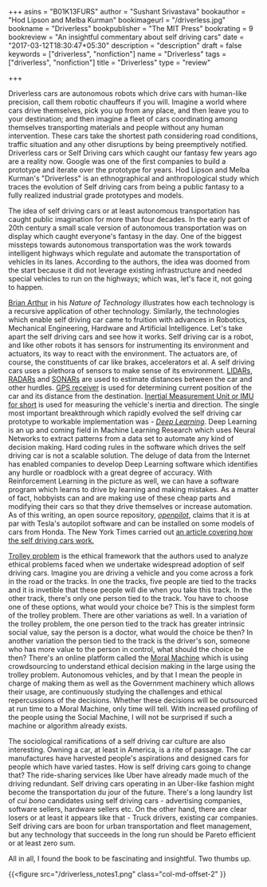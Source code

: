 +++
asins = "B01K13FURS"
author = "Sushant Srivastava"
bookauthor = "Hod Lipson and Melba Kurman"
bookimageurl = "/driverless.jpg"
bookname = "Driverless"
bookpublisher = "The MIT Press"
bookrating = 9
bookreview = "An insightful commentary about self driving cars"
date = "2017-03-12T18:30:47+05:30"
description = "description"
draft = false
keywords = ["driverless", "nonfiction"]
name = "Driverless"
tags = ["driverless", "nonfiction"]
title = "Driverless"
type = "review"

+++


Driverless cars are autonomous robots which drive cars with human-like precision, call them robotic chauffeurs if you will.
Imagine a world where cars drive themselves, pick you up from any place, and then leave you to your
destination; and then imagine a fleet of cars coordinating among themselves transporting materials and people
without any human intervention. These cars take the shortest path considering road conditions, traffic situation and any other
disruptions by being preemptively notified. Driverless cars or Self Driving cars which caught our fantasy few years ago are a reality now.
Google was one of the first companies to build a prototype and iterate over the prototype
for years. Hod Lipson and Melba Kurman's "Driverless" is an ethnographical and anthropological study which traces the evolution of Self driving cars from being a public fantasy to a fully realized industrial grade prototypes and models.

The idea of self driving cars or at least autonomous transportation has caught public imagination for more than four decades.
In the early part of 20th century a small scale version of autonomous transportation was on display which caught everyone's fantasy in the day.
One of the biggest missteps towards autonomous transportation was the work towards intelligent highways which regulate and automate the transportation
of vehicles in its lanes. According to the authors, the idea was doomed from the start because it did not
leverage existing infrastructure and needed special vehicles to run on the highways; which was, let's face it,
not going to happen.


[Brian Arthur](https://en.wikiquote.org/wiki/W._Brian_Arthur) in his *Nature of Technology* illustrates how each technology is a recursive application of other technology.
Similarly, the technologies which enable self driving car came to fruition with advances in Robotics, Mechanical Engineering, Hardware and Artificial Intelligence.
Let's take apart the self driving cars and see how it works. Self driving car is a robot, and like other
robots it has sensors for instrumenting its environment and actuators, its way to react with the environment.
The actuators are, of course, the constituents of car like brakes, accelerators et al. A self driving cars uses
a plethora of sensors to make sense of its environment. [LIDARs](https://en.wikipedia.org/wiki/Lidar), [RADARs](https://en.wikipedia.org/wiki/Radar) and [SONARs](https://en.wikipedia.org/wiki/Sonar) are used to estimate distances
between the car and other hurdles. [GPS receiver](https://en.wikipedia.org/wiki/GPS_navigation_device) is used for determining current position of the car and its distance from the destination. [Inertial Measurement Unit or IMU for short](https://en.wikipedia.org/wiki/Inertial_measurement_unit) is used for measuring the vehicle's inertia and direction. The single most important
breakthrough which rapidly evolved the self driving car prototype to workable implementation was - [*Deep Learning*](https://en.wikipedia.org/wiki/Deep_learning). Deep Learning is
an up and coming field in Machine Learning Research which uses Neural Networks to extract patterns from a data set to automate any kind of decision making.
Hard coding rules in the software which drives the self driving car is not a scalable solution. The deluge of data from the Internet has enabled companies to develop
Deep Learning software which identifies any hurdle or roadblock with a great degree of accuracy. With Reinforcement Learning in the picture as well, we can have a software
program which learns to drive by learning and making mistakes. As a matter of fact, hobbyists can and are making use of these cheap parts and modifying their cars so that
they drive themselves or increase automation. As of this writing, an open source repository, [*openpilot*](https://github.com/commaai/openpilot), claims that it is at par
with Tesla's autopilot software and can be installed on some models of cars from Honda. The New York Times carried out [an article covering how the self driving cars work.](http://www.nytimes.com/interactive/2016/12/14/technology/how-self-driving-cars-work.html)



[Trolley problem](https://en.wikipedia.org/wiki/Trolley_problem) is the ethical framework that the authors used to
analyze ethical problems faced when we undertake widespread adoption of self driving cars. Imagine you are driving
a vehicle and you come across a fork in the road or the tracks. In one the tracks, five people are tied to the
tracks and it is invetible that these people will die when you take this track. In the other track, there's only
one person tied to the track. You have to choose one of these options, what would your choice be? This is the simplest form of the trolley problem. There are other variations as well. In a variation of the trolley problem,
the one person tied to the track has greater intrinsic social value, say the person is a doctor, what would the
choice be then? In another variation the person tied to the track is the driver's son, someone who has more
value to the person in control, what should the choice be then? There's an online platform called the [Moral Machine](http://moralmachine.mit.edu/) which is using crowdsourcing to understand ethical decision making in the large
using the trolley problem. Autonomous vehicles, and by that I mean the people in charge of making them as well
as the Government machinery which allows their usage, are continuously studying the challenges and ethical
repercussions of the decisions. Whether these decisions will be outsourced at run time to a Moral Machine, only time will tell. With increased profiling of the people using the Social Machine, I will not be surprised if such a machine or algorithm already exists.


The sociological ramifications of a self driving car culture are also interesting. Owning a car, at least in America, is a rite of passage. The car manufactures have harvested people's aspirations and designed cars for
people which have varied tastes. How is self driving cars going to change that? The ride-sharing services
like Uber have already made much of the driving redundant. Self driving cars operating in an Uber-like fashion
might become the transportation du jour of the future. There's a long laundry list of *cui bono* candidates using self driving cars - advertising companies, software sellers, hardware sellers etc. On the other hand, there are clear losers or at least it appears like that - Truck drivers, existing car companies. Self driving cars are boon for urban transportation and fleet management, but any technology that succeeds in the long run should be Pareto efficient or at least zero sum.

All in all, I found the book to be fascinating and insightful. Two thumbs up.

{{<figure src="/driverless_notes1.png" class="col-md-offset-2" }}
